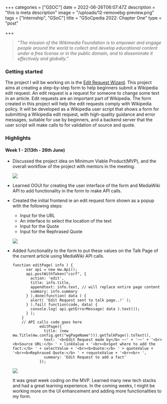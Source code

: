 +++
categories = ["GSOC"]
date = 2022-06-26T06:07:47Z
description = "this is meta description"
image = "/uploads/12-removebg-preview.png"
tags = ["Internship", "GSoC"]
title = "GSoCpedia 2022: Chapter One"
type = "post"

+++
> _“The mission of the Wikimedia Foundation is to empower and engage people around the world to collect and develop educational content under a free license or in the public domain, and to disseminate it effectively and globally.”_

### Getting started

The project I will be working on is the [Edit Request Wizard](https://summerofcode.withgoogle.com/programs/2022/projects/u0WNs8PY "Project").  This project aims at creating a step-by-step form to help beginners submit a Wikipedia edit request. An edit request is a request for someone to change some text in an article. Edit requests are an important part of Wikipedia. The form created in this project will help the edit requests comply with Wikipedia policy. It will be developed as a Wikipedia user script that shows a form for submitting a Wikipedia edit request, with high-quality guidance and error messages, suitable for use by beginners, and a backend server that the user script will make calls to for validation of source and quote.

### Highlights

#### Week 1 - 2(13th - 26th June)

* Discussed the project idea on Minimum Viable Product(MVP), and the overall workflow of the project with mentors in the meeting.

  ![](/uploads/gsoc-meet-1.png)
* Learned OOUI for creating the user interface of the form and MediaWiki API to add functionality in the form to make API calls.
* Created the initial frontend ie an edit request form shown as a popup with the following steps:
  * Input for the URL
  * An interface to select the location of the text
  * Input for the Quote
  * Input for the Rephrased Quote

  ![](/uploads/form-blog-chapter-one.png)
* Added functionality to the form to put these values on the Talk Page of the current article using MediaWiki API calls.

      function editPage( info ) {
            var api = new mw.Api();
            api.postWithToken("csrf", {
              action: 'edit',
              title: info.title,
              appendtext: info.text, // will replace entire page content
              summary: info.summary
            } ).done(function( data ) {
              alert( 'Edit Request sent to talk page..!' );
            } ).fail( function(code, data) {
              console.log( api.getErrorMessage( data ).text());
            } );
          }
          // API calls code goes here
                  editPage({
                    title: (new mw.Title(mw.config.get("wgPageName"))).getTalkPage().toText(),
                    text: '<b>Edit Request made by</b> ~~' + '~~' + '<br><b>Source URL:</b> ' + linkValue + '<br><b>Spot where to add the fact:</b> ' + selectValue + '<br><b>Quote:</b> ' + quoteValue + '<br><b>Rephrased Quote:</b> ' + requoteValue + '<br><br> ',
                    summary: 'Edit Request to add a fact'
                  }); 

  ![](/uploads/talk-page-interface-blog-chapter-one.png)

  It was great week coding on the MVP. Learned many new tech stacks and had a great learning experience. In the coming weeks, I might be working more on the UI enhancement and adding more functionalities to my form.